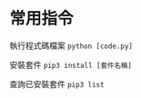 # 常用指令

執行程式碼檔案
<code>python [code.py]</code>

安裝套件
<code>pip3 install [套件名稱]</code>

查詢已安裝套件
<code>pip3 list</code>